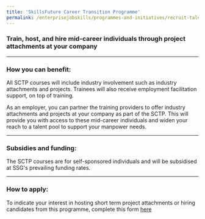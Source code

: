 ```yaml
---
title: 'SkillsFuture Career Transition Programme'
permalink: /enterprisejobskills/programmes-and-initiatives/recruit-talent/skillsfuture-career-transition-programme/
---
```


### Train, host, and hire mid-career individuals through project attachments at your company

---

### How you can benefit:

All SCTP courses will include industry involvement such as industry attachments and projects. Trainees will also receive employment facilitation support, on top of training.

As an employer, you can partner the training providers to offer industry attachments and projects at your company as part of the SCTP. This will provide you with access to these mid-career individuals and widen your reach to a talent pool to support your manpower needs.

---

### Subsidies and funding:

The SCTP courses are for self-sponsored individuals and will be subsidised at SSG's prevailing funding rates.

---

### How to apply:

To indicate your interest in hosting short term project attachments or hiring candidates from this programme, complete this form <a href="https://form.gov.sg/#!/62455e42ecc91100122aa2ed" target="_blank" rel="noopener">here</a>

<script src="/jquery/jquery.min.js"></script>
<script src="/jquery/resize-tables.js"></script>
